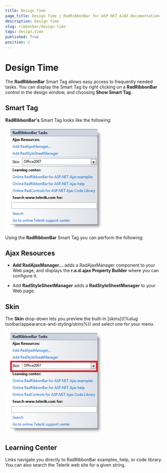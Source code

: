```yaml
---
title: Design Time
page_title: Design Time | RadRibbonBar for ASP.NET AJAX Documentation
description: Design Time
slug: ribbonbar/design-time
tags: design,time
published: True
position: 2
---
```


# Design Time



The **RadRibbonBar** Smart Tag allows easy access to frequently needed tasks. You can display the Smart Tag by right clicking on a **RadRibbonBar** control in the design window, and choosing **Show Smart Tag**.

## Smart Tag

**RadRibbonBar's** Smart Tag looks like the following:

![RibbonBar Smart Tag](images/ribbonbar_smarttag.png)

Using the **RadRibbonBar** Smart Tag you can perform the following:

## Ajax Resources

* **Add RadAjaxManager...** adds a RadAjaxManager component to your Web page, and displays the **r.a.d.ajax Property Builder** where you can configure it.

* Add **RadStyleSheetManager** adds a **RadStyleSheetManager** to your Web page.

## Skin

The **Skin** drop-down lets you preview the built-in [skins]({%slug toolbar/appearance-and-styling/skins%}) and select one for your menu.

![RibbonBar Skins](images/ribbonbar_skins.png)

## Learning Center

Links navigate you directly to RadRibbonBar examples, help, or code library. You can also search the Telerik web site for a given string.
